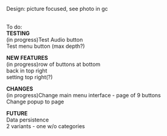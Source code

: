 Design: picture focused, see photo in gc<br /><br />

To do:<br />
__TESTING__<br />
(in progress)Test Audio button<br />
Test menu button (max depth?)<br />

__NEW FEATURES__<br />
(in progress)row of buttons at bottom<br />
back in top right<br />
setting top right(?)<br />


__CHANGES__<br />
(in progress)Change main menu interface - page of 9 buttons<br />
Change popup to page<br />




__FUTURE__<br />
Data persistence<br />
2 variants - one w/o categories<br />
